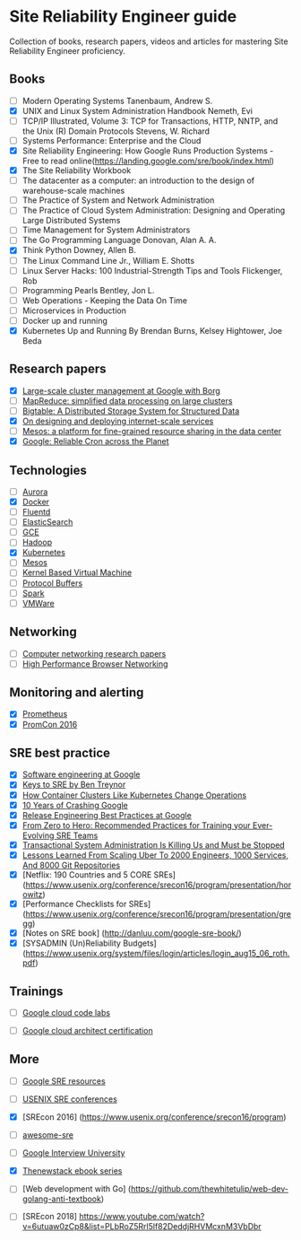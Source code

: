 # Site Reliability Engineer guide

Collection of books, research papers, videos and articles for mastering Site Reliability Engineer proficiency. 

## Books

- [ ] Modern Operating Systems Tanenbaum, Andrew S.
- [x] UNIX and Linux System Administration Handbook Nemeth, Evi
- [ ] TCP/IP Illustrated, Volume 3: TCP for Transactions, HTTP, NNTP, and the Unix (R) Domain Protocols Stevens, W. Richard
- [ ] Systems Performance: Enterprise and the Cloud
- [x] Site Reliability Engineering: How Google Runs Production Systems - Free to read online(https://landing.google.com/sre/book/index.html)
- [x] The Site Reliability Workbook 
- [ ] The datacenter as a computer: an introduction to the design of warehouse-scale machines
- [ ] The Practice of System and Network Administration
- [ ] The Practice of Cloud System Administration: Designing and Operating Large Distributed Systems
- [ ] Time Management for System Administrators
- [ ] The Go Programming Language Donovan, Alan A. A.
- [x] Think Python Downey, Allen B. 
- [ ] The Linux Command Line Jr., William E. Shotts
- [ ] Linux Server Hacks: 100 Industrial-Strength Tips and Tools Flickenger, Rob
- [ ] Programming Pearls Bentley, Jon L.
- [ ] Web Operations - Keeping the Data On Time
- [ ] Microservices in Production
- [ ] Docker up and running
- [x] Kubernetes Up and Running By Brendan Burns, Kelsey Hightower, Joe Beda 

## Research papers

- [x] [Large-scale cluster management at Google with Borg](http://static.googleusercontent.com/media/research.google.com/en//pubs/archive/43438.pdf)
- [ ] [MapReduce: simplified data processing on large clusters](https://static.googleusercontent.com/media/research.google.com/en//archive/mapreduce-osdi04.pdf)
- [ ] [Bigtable: A Distributed Storage System for Structured Data](http://static.googleusercontent.com/media/research.google.com/en//archive/bigtable-osdi06.pdf)
- [x] [On designing and deploying internet-scale services](https://www.usenix.org/legacy/event/lisa07/tech/full_papers/hamilton/hamilton_html/)
- [ ] [Mesos: a platform for fine-grained resource sharing in the data center](https://cs.stanford.edu/~matei/papers/2011/nsdi_mesos.pdf)
- [x] [Google: Reliable Cron across the Planet](https://queue.acm.org/detail.cfm?id=2745840)

## Technologies

- [ ] [Aurora](http://aurora.apache.org/)
- [x] [Docker](https://docs.docker.com/)
- [ ] [Fluentd](http://www.fluentd.org/)
- [ ] [ElasticSearch](https://www.elastic.co/products/elasticsearch)
- [ ] [GCE](https://cloud.google.com/compute/docs/)
- [ ] [Hadoop](http://hadoop.apache.org/)
- [x] [Kubernetes](http://kubernetes.io)
- [ ] [Mesos](http://mesos.apache.org/)
- [ ] [Kernel Based Virtual Machine](http://www.linux-kvm.org/page/Documents)
- [ ] [Protocol Buffers](https://developers.google.com/protocol-buffers/)
- [ ] [Spark](http://spark.apache.org/)
- [ ] [VMWare](http://www.vmware.com/products/vcloud-suite.html)

## Networking

- [ ] [Computer networking research papers](https://know-your-networks.blogspot.de/2017/02/must-read-computer-networking-research.html)
- [ ] [High Performance Browser Networking](https://hpbn.co/)

## Monitoring and alerting
- [x] [Prometheus](https://prometheus.io/)
- [x] [PromCon 2016](https://www.youtube.com/playlist?list=PLoz-W_CUquUlCq-Q0hy53TolAhaED9vmU)

## SRE best practice

- [x] [Software engineering at Google](https://github.com/vorozhko/site-reliability-engineer-guide/blob/master/software-engeneering-at-google.pdf)
- [x] [Keys to SRE by Ben Treynor](https://www.usenix.org/conference/srecon14/technical-sessions/presentation/keys-sre)
- [x] [How Container Clusters Like Kubernetes Change Operations](https://www.usenix.org/conference/srecon15europe/program/presentation/burns)
- [x] [10 Years of Crashing Google](https://www.usenix.org/conference/lisa15/conference-program/presentation/krishnan)
- [x] [Release Engineering Best Practices at Google](https://www.usenix.org/conference/lisa15/conference-program/presentation/mcnutt)
- [x] [From Zero to Hero: Recommended Practices for Training your Ever-Evolving SRE Teams](https://www.usenix.org/conference/srecon15/program/presentation/widdowson)
- [x] [Transactional System Administration Is Killing Us and Must be Stopped](https://www.usenix.org/conference/lisa15/conference-program/presentation/limoncelli)
- [x] [Lessons Learned From Scaling Uber To 2000 Engineers, 1000 Services, And 8000 Git Repositories](http://highscalability.com/blog/2016/10/12/lessons-learned-from-scaling-uber-to-2000-engineers-1000-ser.html)
- [x] [Netflix: 190 Countries and 5 CORE SREs] (https://www.usenix.org/conference/srecon16/program/presentation/horowitz)
- [x] [Performance Checklists for SREs] (https://www.usenix.org/conference/srecon16/program/presentation/gregg)
- [x] [Notes on SRE book] (http://danluu.com/google-sre-book/)
- [x] [SYSADMIN (Un)Reliability Budgets] (https://www.usenix.org/system/files/login/articles/login_aug15_06_roth.pdf)

## Trainings
- [ ] [Google cloud code labs](https://codelabs.developers.google.com/?cat=Cloud)
- [ ] [Google cloud architect certification](https://cloud.google.com/certification/cloud-architect)


## More

- [ ] [Google SRE resources](https://landing.google.com/sre/resources.html)
- [ ] [USENIX SRE conferences](https://www.usenix.org/conferences/byname/925)
- [x] [SREcon 2016] (https://www.usenix.org/conference/srecon16/program)
- [ ] [awesome-sre](https://github.com/dastergon/awesome-sre)
- [ ] [Google Interview University](https://github.com/jwasham/google-interview-university)
- [x] [Thenewstack ebook series](http://thenewstack.io/ebookseries/)
- [ ] [Web development with Go] (https://github.com/thewhitetulip/web-dev-golang-anti-textbook)
- [ ] [SREcon 2018] https://www.youtube.com/watch?v=6utuaw0zCp8&list=PLbRoZ5Rrl5lf82DeddjRHVMcxnM3VbDbr





